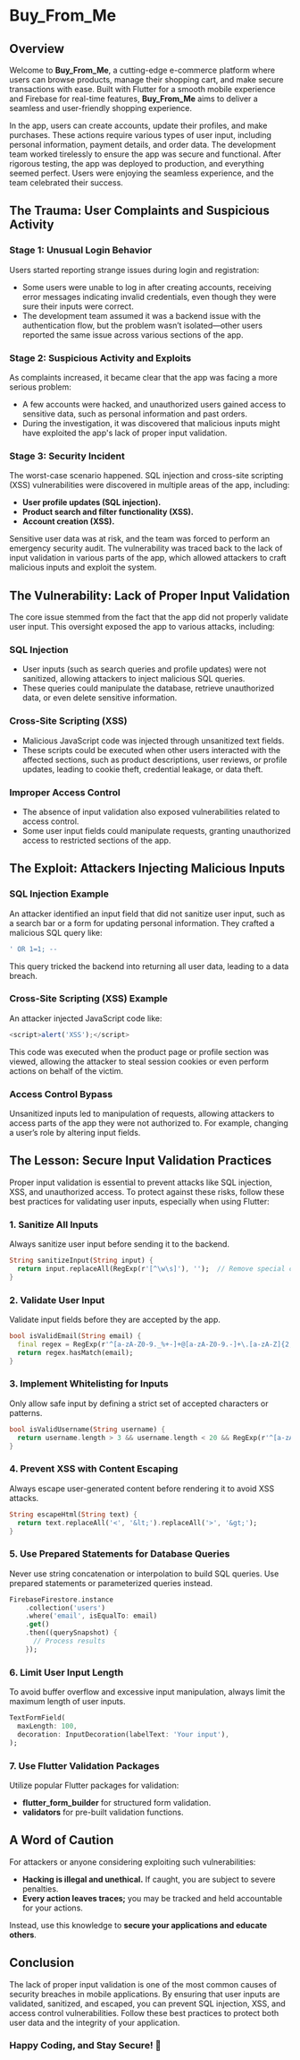 # Buy_From_Me

## Overview
Welcome to **Buy_From_Me**, a cutting-edge e-commerce platform where users can browse products, manage their shopping cart, and make secure transactions with ease. Built with Flutter for a smooth mobile experience and Firebase for real-time features, **Buy_From_Me** aims to deliver a seamless and user-friendly shopping experience.

In the app, users can create accounts, update their profiles, and make purchases. These actions require various types of user input, including personal information, payment details, and order data. The development team worked tirelessly to ensure the app was secure and functional. After rigorous testing, the app was deployed to production, and everything seemed perfect. Users were enjoying the seamless experience, and the team celebrated their success.

## The Trauma: User Complaints and Suspicious Activity

### Stage 1: Unusual Login Behavior
Users started reporting strange issues during login and registration:
- Some users were unable to log in after creating accounts, receiving error messages indicating invalid credentials, even though they were sure their inputs were correct.
- The development team assumed it was a backend issue with the authentication flow, but the problem wasn’t isolated—other users reported the same issue across various sections of the app.

### Stage 2: Suspicious Activity and Exploits
As complaints increased, it became clear that the app was facing a more serious problem:
- A few accounts were hacked, and unauthorized users gained access to sensitive data, such as personal information and past orders.
- During the investigation, it was discovered that malicious inputs might have exploited the app's lack of proper input validation.

### Stage 3: Security Incident
The worst-case scenario happened. SQL injection and cross-site scripting (XSS) vulnerabilities were discovered in multiple areas of the app, including:
- **User profile updates (SQL injection).**
- **Product search and filter functionality (XSS).**
- **Account creation (XSS).**

Sensitive user data was at risk, and the team was forced to perform an emergency security audit. The vulnerability was traced back to the lack of input validation in various parts of the app, which allowed attackers to craft malicious inputs and exploit the system.

## The Vulnerability: Lack of Proper Input Validation
The core issue stemmed from the fact that the app did not properly validate user input. This oversight exposed the app to various attacks, including:

### SQL Injection
- User inputs (such as search queries and profile updates) were not sanitized, allowing attackers to inject malicious SQL queries.
- These queries could manipulate the database, retrieve unauthorized data, or even delete sensitive information.

### Cross-Site Scripting (XSS)
- Malicious JavaScript code was injected through unsanitized text fields.
- These scripts could be executed when other users interacted with the affected sections, such as product descriptions, user reviews, or profile updates, leading to cookie theft, credential leakage, or data theft.

### Improper Access Control
- The absence of input validation also exposed vulnerabilities related to access control.
- Some user input fields could manipulate requests, granting unauthorized access to restricted sections of the app.

## The Exploit: Attackers Injecting Malicious Inputs

### SQL Injection Example
An attacker identified an input field that did not sanitize user input, such as a search bar or a form for updating personal information. They crafted a malicious SQL query like:
```sql
' OR 1=1; --
```
This query tricked the backend into returning all user data, leading to a data breach.

### Cross-Site Scripting (XSS) Example
An attacker injected JavaScript code like:
```javascript
<script>alert('XSS');</script>
```
This code was executed when the product page or profile section was viewed, allowing the attacker to steal session cookies or even perform actions on behalf of the victim.

### Access Control Bypass
Unsanitized inputs led to manipulation of requests, allowing attackers to access parts of the app they were not authorized to. For example, changing a user’s role by altering input fields.

## The Lesson: Secure Input Validation Practices
Proper input validation is essential to prevent attacks like SQL injection, XSS, and unauthorized access. To protect against these risks, follow these best practices for validating user inputs, especially when using Flutter:

### 1. Sanitize All Inputs
Always sanitize user input before sending it to the backend.
```dart
String sanitizeInput(String input) {
  return input.replaceAll(RegExp(r'[^\w\s]'), '');  // Remove special characters
}
```

### 2. Validate User Input
Validate input fields before they are accepted by the app.
```dart
bool isValidEmail(String email) {
  final regex = RegExp(r'^[a-zA-Z0-9._%+-]+@[a-zA-Z0-9.-]+\.[a-zA-Z]{2,}$');
  return regex.hasMatch(email);
}
```

### 3. Implement Whitelisting for Inputs
Only allow safe input by defining a strict set of accepted characters or patterns.
```dart
bool isValidUsername(String username) {
  return username.length > 3 && username.length < 20 && RegExp(r'^[a-zA-Z0-9_]+$').hasMatch(username);
}
```

### 4. Prevent XSS with Content Escaping
Always escape user-generated content before rendering it to avoid XSS attacks.
```dart
String escapeHtml(String text) {
  return text.replaceAll('<', '&lt;').replaceAll('>', '&gt;');
}
```

### 5. Use Prepared Statements for Database Queries
Never use string concatenation or interpolation to build SQL queries. Use prepared statements or parameterized queries instead.
```dart
FirebaseFirestore.instance
    .collection('users')
    .where('email', isEqualTo: email)
    .get()
    .then((querySnapshot) {
      // Process results
    });
```

### 6. Limit User Input Length
To avoid buffer overflow and excessive input manipulation, always limit the maximum length of user inputs.
```dart
TextFormField(
  maxLength: 100,
  decoration: InputDecoration(labelText: 'Your input'),
);
```

### 7. Use Flutter Validation Packages
Utilize popular Flutter packages for validation:
- **flutter_form_builder** for structured form validation.
- **validators** for pre-built validation functions.

## A Word of Caution
For attackers or anyone considering exploiting such vulnerabilities:
- **Hacking is illegal and unethical.** If caught, you are subject to severe penalties.
- **Every action leaves traces;** you may be tracked and held accountable for your actions.

Instead, use this knowledge to **secure your applications and educate others**.

## Conclusion
The lack of proper input validation is one of the most common causes of security breaches in mobile applications. By ensuring that user inputs are validated, sanitized, and escaped, you can prevent SQL injection, XSS, and access control vulnerabilities. Follow these best practices to protect both user data and the integrity of your application.

### Happy Coding, and Stay Secure! 🚀
